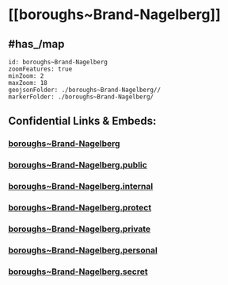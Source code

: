# [[boroughs~Brand-Nagelberg]] 


## #has_/map  



```leaflet
id: boroughs~Brand-Nagelberg
zoomFeatures: true 
minZoom: 2 
maxZoom: 18
geojsonFolder: ./boroughs~Brand-Nagelberg//
markerFolder: ./boroughs~Brand-Nagelberg/
```


## Confidential Links & Embeds: 

### [boroughs~Brand-Nagelberg](/_Standards/Earth/Continent/Europe/Europe~Central/Austria/Austrias_States/Niederösterreich/counties~NÖ/Gmünd/cities~Gmünd/Brand-Nagelberg/boroughs~Brand-Nagelberg.md) 

### [boroughs~Brand-Nagelberg.public](/_public/Earth/Continent/Europe/Europe~Central/Austria/Austrias_States/Niederösterreich/counties~NÖ/Gmünd/cities~Gmünd/Brand-Nagelberg/boroughs~Brand-Nagelberg.public.md) 

### [boroughs~Brand-Nagelberg.internal](/_internal/Earth/Continent/Europe/Europe~Central/Austria/Austrias_States/Niederösterreich/counties~NÖ/Gmünd/cities~Gmünd/Brand-Nagelberg/boroughs~Brand-Nagelberg.internal.md) 

### [boroughs~Brand-Nagelberg.protect](/_protect/Earth/Continent/Europe/Europe~Central/Austria/Austrias_States/Niederösterreich/counties~NÖ/Gmünd/cities~Gmünd/Brand-Nagelberg/boroughs~Brand-Nagelberg.protect.md) 

### [boroughs~Brand-Nagelberg.private](/_private/Earth/Continent/Europe/Europe~Central/Austria/Austrias_States/Niederösterreich/counties~NÖ/Gmünd/cities~Gmünd/Brand-Nagelberg/boroughs~Brand-Nagelberg.private.md) 

### [boroughs~Brand-Nagelberg.personal](/_personal/Earth/Continent/Europe/Europe~Central/Austria/Austrias_States/Niederösterreich/counties~NÖ/Gmünd/cities~Gmünd/Brand-Nagelberg/boroughs~Brand-Nagelberg.personal.md) 

### [boroughs~Brand-Nagelberg.secret](/_secret/Earth/Continent/Europe/Europe~Central/Austria/Austrias_States/Niederösterreich/counties~NÖ/Gmünd/cities~Gmünd/Brand-Nagelberg/boroughs~Brand-Nagelberg.secret.md)

